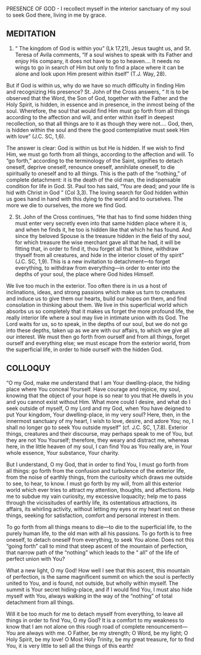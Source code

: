 PRESENCE OF GOD - I recollect myself in the interior sanctuary of my soul to seek God there, living in me by grace.

## MEDITATION

1. “ The kingdom of God is within you” (Lk 17,21), Jesus taught us, and St. Teresa of Avila comments, “If a soul wishes to speak with its Father and enjoy His company, it does not have to go to heaven.... It needs no wings to go in search of Him but only to find a place where it can be alone and look upon Him present within itself” (T.J. Way, 28).

But if God is within us, why do we have so much difficulty in finding Him and recognizing His presence? St. John of the Cross answers, “ It is to be observed that the Word, the Son of God, together with the Father and the Holy Spirit, is hidden, in essence and in presence, in the inmost being of the soul. Wherefore, the soul that would find Him must go forth from all things according to the affection and will, and enter within itself in deepest recollection, so that all things are to it as though they were not.... God, then, is hidden within the soul and there the good contemplative must seek Him with love” (J.C. SC, 1,6). 

The answer is clear: God is within us but He is hidden. If we wish to find Him, we must go forth from all things, according to the affection and will. To “go forth,” according to the terminology of the Saint, signifies to detach oneself, deprive oneself, renounce oneself, annihilate oneself, to die spiritually to oneself and to all things. This is the path of the “nothing,” of complete detachment: it is the death of the old man, the indispensable condition for life in God. St. Paul too has said, “You are dead; and your life is hid with Christ in God ” (Col 3,3). The loving search for God hidden within us goes hand in hand with this dying to the world and to ourselves. The more we die to ourselves, the more we find God. 


2. St. John of the Cross continues, “He that has to find some hidden thing must enter very secretly even into that same hidden place where it is, and when he finds it, he too is hidden like that which he has found. And since thy beloved Spouse is the treasure hidden in the field of thy soul, for which treasure the wise merchant gave all that he had, it will be fitting that, in order to find it, thou forget all that 1s thine, withdraw thyself from all creatures, and hide in the interior closet of thy spirit” (J.C. SC, 1,9). This is a new invitation to detachment—to forget everything, to withdraw from everything—in order to enter into the depths of your soul, the place where God hides Himself.

We live too much in the exterior. Too often there is in us a host of inclinations, ideas, and strong passions which make us turn to creatures and induce us to give them our hearts, build our hopes on them, and find consolation in thinking about them. We live in this superficial world which absorbs us so completely that it makes us forget the more profound life, the really interior life where a soul may live in intimate union with its God. The Lord waits for us, so to speak, in the depths of our soul, but we do not go into these depths, taken up as we are with our affairs, to which we give all our interest. We must then go forth from ourself and from all things, forget ourself and everything else; we must escape from the exterior world, from the superficial life, in order to hide ourself with the hidden God. 

## COLLOQUY

“O my God, make me understand that I am Your dwelling-place, the hiding place where You conceal Yourself. Have courage and rejoice, my soul, knowing that the object of your hope is so near to you that He dwells in you and you cannot exist without Him. What more could I desire, and what do I seek outside of myself, O my Lord and my God, when You have deigned to put Your kingdom, Your dwelling-place, in my very soul? Here, then, in the innermost sanctuary of my heart, I wish to love, desire, and adore You; no, I shall no longer go to seek You outside myself” (cf. J.C. SC, 1,7.8). Exterior things, creatures and their discourse, may perhaps speak to me of You, but they are not You Yourself; therefore, they weary and distract me, whereas here, in the little heaven of my soul, I can find You as You really are, in Your whole essence, Your substance, Your charity. 

But I understand, O my God, that in order to find You, I must go forth from all things: go forth from the confusion and turbulence of the exterior life, from the noise of earthly things, from the curiosity which draws me outside to see, to hear, to know. I must go forth by my will, from all this exterior world which ever tries to attract my attention, thoughts, and affections. Help me to subdue my vain curiosity, my excessive loquacity; help me to pass through the vicissitudes of earthly life, its ostentatious attractions, its affairs, its whirling activity, without letting my eyes or my heart rest on these things, seeking for satisfaction, comfort and personal interest in them. 

To go forth from all things means to die—to die to the superficial life, to the purely human life, to the old man with all his passions. To go forth is to free oneself, to detach oneself from everything, to seek You alone. Does not this “going forth” call to mind that steep ascent of the mountain of perfection, that narrow path of the “nothing” which leads to the “ all” of the life of perfect union with You? 

What a new light, O my God! How well I see that this ascent, this mountain of perfection, is the same magnificent summit on which the soul is perfectly united to You, and is found, not outside, but wholly within myself. The summit is Your secret hiding-place, and if I would find You, I must also hide myself with You, always walking in the way of the “nothing” of total detachment from all things. 

Will it be too much for me to detach myself from everything, to leave all things in order to find You, O my God? It is a comfort to my weakness to know that I am not alone on this rough road of complete renouncement—You are always with me. O Father, be my strength; O Word, be my light; O Holy Spirit, be my love! O Most Holy Trinity, be my great treasure, for to find You, it is very little to sell all the things of this earth! 